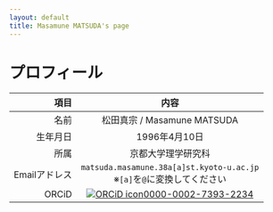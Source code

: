 ```yaml
---
layout: default
title: Masamune MATSUDA's page
---
```


# プロフィール

|項目|内容|
|----:|:----:|
|名前|松田真宗 / Masamune MATSUDA|
|生年月日|1996年4月10日|
|所属|京都大学理学研究科|
|Emailアドレス|`matsuda.masamune.38a[a]st.kyoto-u.ac.jp` <br> ※`[a]`を`@`に変換してください|
|ORCiD|[![ORCiD icon](https://info.orcid.org/wp-content/uploads/2019/11/orcid_16x16.png)0000-0002-7393-2234](https://orcid.org/0000-0002-7393-2234)|
